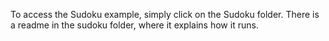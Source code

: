 To access the Sudoku example, simply click on the Sudoku folder. 
There is a readme in the sudoku folder, where it explains how it runs.
